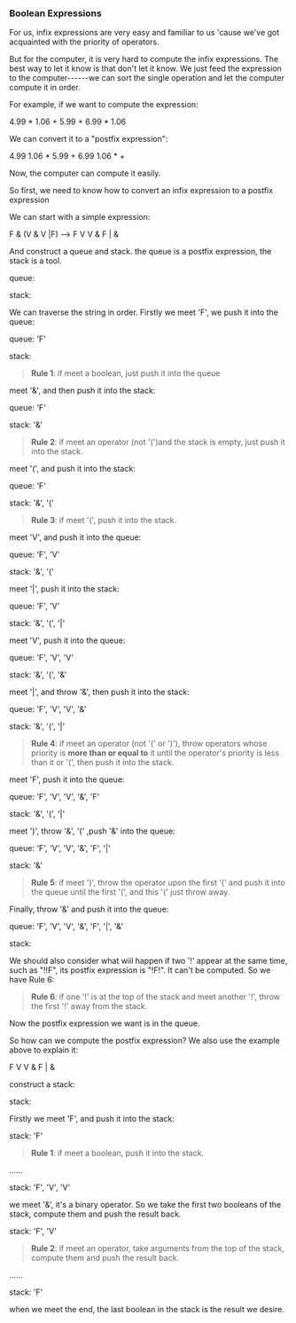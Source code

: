 ### Boolean Expressions

For us, infix expressions are very easy and familiar to us 'cause we've got acquainted with the priority of operators.

But for the computer, it is very hard to compute the infix expressions. The best way to let it know is that don't let it know. We just feed the expression to the computer------we can sort the single operation and let the computer compute it in order.

For example, if we want to compute the expression:

4.99 * 1.06 + 5.99 + 6.99 * 1.06

We can convert it to a "postfix expression":

4.99 1.06 * 5.99 + 6.99 1.06 * +

Now, the computer can compute it easily.

So first, we need to know how to convert an infix expression to a postfix expression

We can start with a simple expression:

F & (V & V |F)  --> F V V & F | &

And construct a queue and stack. the queue is a postfix expression, the stack is a tool.

queue:

stack: 



We can traverse the string in order. Firstly we meet 'F', we push it into the queue:

queue: 'F'

stack:

> **Rule 1**: if meet a boolean, just push it into the queue



meet '&', and then push it into the stack:

queue: 'F'

stack: '&'

> **Rule 2**: if meet an operator (not '(')and the stack is empty, just push it into the stack.



meet '(', and push it into the stack:

queue: 'F'

stack: '&', '('

> **Rule 3**: if meet '(', push it into the stack.



meet 'V', and push it into the queue:

queue: 'F', 'V'

stack: '&', '('



meet '|', push it into the stack:

queue: 'F', 'V'

stack: '&', '(', '|'



meet 'V', push it into the queue:

queue: 'F', 'V', 'V'

stack: '&', '(', '&'



meet '|',  and throw '&', then push it into the stack:

queue: 'F', 'V', 'V', '&'

stack: '&', '(', '|'

> **Rule 4**: if meet an operator (not '(' or ')'), throw operators whose priority is **more than or equal to** it until the operator's priority is less than it or '(', then push it into the stack.



meet 'F', push it into the queue:

queue: 'F', 'V', 'V', '&', 'F'

stack: '&', '(', '|'



meet ')', throw '&', '(' ,push '&' into the queue:

queue: 'F', 'V', 'V', '&', 'F', '|'

stack: '&'

> **Rule 5**: if meet ')', throw the operator upon the first '(' and push it into the queue until the first '(', and this '(' just throw away.

Finally, throw '&' and push it into the queue:

queue: 'F', 'V', 'V', '&', 'F', '|', '&'

stack:

We should also consider what wiil happen if two '!' appear at the same time, such as "!!F", its postfix expression is "!F!". It can't be computed. So we have Rule 6:

> **Rule 6**: if one '!' is at the top of the stack and meet another '!', throw the first '!' away from the stack.

Now the postfix expression we want is in the queue.

So how can we compute the postfix expression? We also use the example above to explain it:

F V V & F | &

construct a stack:

stack:



Firstly we meet 'F', and push it into the stack:

stack: 'F'

> **Rule 1**: if meet a boolean, push it into the stack.

......

stack: 'F', 'V', 'V'

we meet '&', it's a binary operator. So we take the first two booleans of the stack, compute them and push the result back.

stack: 'F', 'V'

> **Rule 2**: if meet an operator, take arguments from the top of the stack, compute them and push the result back.

......

stack: 'F'

when we meet the end, the last boolean in the stack is the result we desire.

